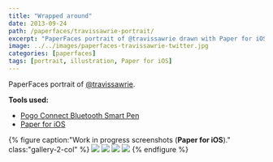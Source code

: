 ```yaml
---
title: "Wrapped around"
date: 2013-09-24
path: /paperfaces/travissawrie-portrait/
excerpt: "PaperFaces portrait of @travissawrie drawn with Paper for iOS on an iPad."
image: ../../images/paperfaces-travissawrie-twitter.jpg
categories: [paperfaces]
tags: [portrait, illustration, Paper for iOS]
---
```


PaperFaces portrait of <a href="https://twitter.com/travissawrie">@travissawrie</a>.

**Tools used:**

- [Pogo Connect Bluetooth Smart Pen](https://www.amazon.com/gp/product/B009K448L4/ref=as_li_ss_tl?ie=UTF8&camp=1789&creative=390957&creativeASIN=B009K448L4&linkCode=as2&tag=mademist-20)
- [Paper for iOS](https://paper.bywetransfer.com/)

{% figure caption:"Work in progress screenshots (**Paper for iOS**)." class:"gallery-2-col" %}
[![](../../images/paperfaces-travissawrie-process-1-600.jpg)](../../images/paperfaces-travissawrie-process-1-lg.jpg)
[![](../../images/paperfaces-travissawrie-process-2-600.jpg)](../../images/paperfaces-travissawrie-process-2-lg.jpg)
[![](../../images/paperfaces-travissawrie-process-3-600.jpg)](../../images/paperfaces-travissawrie-process-3-lg.jpg)
[![](../../images/paperfaces-travissawrie-process-4-600.jpg)](../../images/paperfaces-travissawrie-process-4-lg.jpg)
{% endfigure %}
